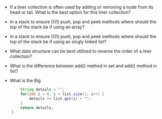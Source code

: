 - If a liner collection is often used by adding or removing a node from its head or tail. What is the best option for this liner collection?

- In a stack to ensure O(1) push, pop and peek methods where should the top of the stack be if using an array?

- In a stack to ensure O(1) push, pop and peek methods where should the top of the stack be if using an singly linked list?

- What data structure can be best utilized to reverse the order of a liner collection?

- What is the difference between add() method in set and add() method in list?

- What is the Big 
```Java
        String details = "";
        for(int i = 0; i < list.size(); i++) {
            details += list.get(i) + "";
        }
        return details;
    }
```
